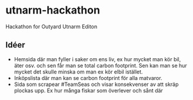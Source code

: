 # utnarm-hackathon
Hackathon for Outyard Utnarm Editon


## Idéer
- Hemsida där man fyller i saker om ens liv, ex hur mycket man kör bil, äter osv. och sen får man se total carbon footprint. Sen kan man se hur mycket det skulle minska om man ex kör elbil istället.
- Inköpslista där man kan se carbon footprint för alla matvaror.
- Sida som scrapear #TeamSeas och visar konsekvenser av att skräp plockas upp. Ex hur många fiskar som överlever och sånt där
